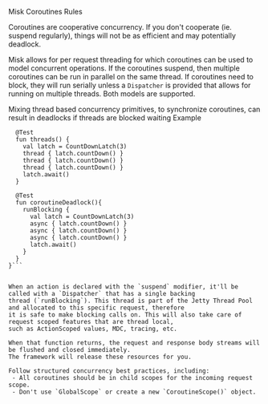 Misk Coroutines Rules

Coroutines are cooperative concurrency. If you don't cooperate (ie. suspend regularly), things will not be as efficient 
and may potentially deadlock.  

Misk allows for per request threading for which coroutines can be used to model concurrent operations. If the coroutines suspend,
then multiple coroutines can be run in parallel on the same thread. If coroutines need to block, they will run serially unless
a `Dispatcher` is provided that allows for running on multiple threads. Both models are supported.

Mixing thread based concurrency primitives, to synchronize coroutines, can result in deadlocks if threads are blocked waiting
Example
```class DangerTest {
  @Test
  fun threads() {
    val latch = CountDownLatch(3)
    thread { latch.countDown() }
    thread { latch.countDown() }
    thread { latch.countDown() }
    latch.await()
  }

  @Test
  fun coroutineDeadlock(){
    runBlocking {
      val latch = CountDownLatch(3)
      async { latch.countDown() }
      async { latch.countDown() }
      async { latch.countDown() }
      latch.await()
    }
  }
}```


When an action is declared with the `suspend` modifier, it'll be called with a `Dispatcher` that has a single backing
thread (`runBlocking`). This thread is part of the Jetty Thread Pool and allocated to this specific request, therefore
it is safe to make blocking calls on. This will also take care of request scoped features that are thread local, 
such as ActionScoped values, MDC, tracing, etc.

When that function returns, the request and response body streams will be flushed and closed immediately.
The framework will release these resources for you.

Follow structured concurrency best practices, including:
 - All coroutines should be in child scopes for the incoming request scope.
 - Don't use `GlobalScope` or create a new `CoroutineScope()` object.




